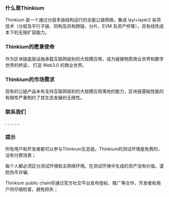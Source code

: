 ### 什么是Thinkium

Thinkium 是一个通过分层多链结构运行的全能公链网络，集成 layl+layer2 各项技术（分层及平行子链、同构及异构跨链、分片、EVM 及资产桥等），具有线性成本下的无限扩容能力。

 

### Thinkium的愿景使命

作为区块链底层设施承载互联网级别的大规模应用，成为链接物质商业世界和数字世界的桥梁， 打造 Web3.0 的商业世界。

 

### Thinkium的市场需求

现有的公链产品未有支持互联网级别的大规模应用落地的能力，区块链基础性能的有限性严重制约了其生态发展的无限性。



### 联系我们

[<img src="https://thinkiumdev.net/res/wiki/icon/Btok.png" alt="1" style="zoom:25%;" />]( https://0.plus/Thinkiumofficial)  [<img src="https://thinkiumdev.net/res/wiki/icon/Twitter.png" alt="2" style="zoom:25%;" />](https://twitter.com/Thinkium_Chain)  [<img src="https://thinkiumdev.net/res/wiki/icon/Github.png" alt="3" style="zoom:25%;" />](https://github.com/ThinkiumGroup)  [<img src="https://thinkiumdev.net/res/wiki/icon/reddit.png" alt="4" style="zoom:25%;" />](https://www.reddit.com/r/Thinkium/)  [<img src="https://thinkiumdev.net/res/wiki/icon/medium.png" alt="5" style="zoom:25%;" />](https://thinkiumfoundation.medium.com/thinkium-blockchain-9e03c36fb7af)



### 提示

所有用户和开发者都可以参与Thinkium生态链。Thinkium的测试环境是免费的，没有付费场景；

每个人都必须区分测试环境和主网络环境。在测试环境中生成的资产没有价值。谨防伪币诈骗;

Thinkium public chain将通过官方社交平台宣布授权、推广等合作，开发者和用户将仔细检查，避免损失；



